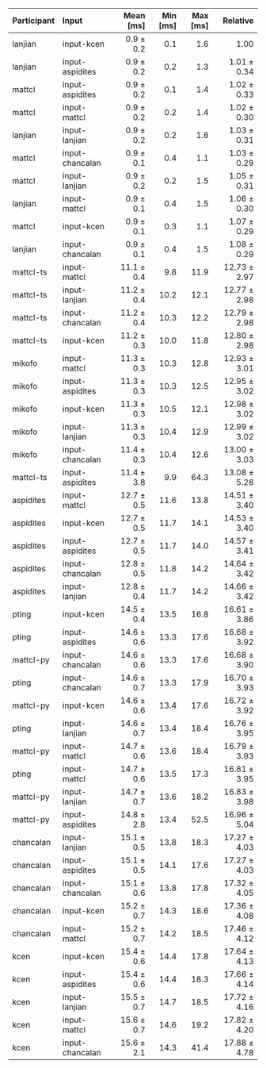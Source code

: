 | Participant | Input | Mean [ms] | Min [ms] | Max [ms] | Relative |
|:---|:---|---:|---:|---:|---:|
| lanjian | input-kcen | 0.9 ± 0.2 | 0.1 | 1.6 | 1.00 |
| lanjian | input-aspidites | 0.9 ± 0.2 | 0.2 | 1.3 | 1.01 ± 0.34 |
| mattcl | input-aspidites | 0.9 ± 0.2 | 0.1 | 1.4 | 1.02 ± 0.33 |
| mattcl | input-mattcl | 0.9 ± 0.2 | 0.2 | 1.4 | 1.02 ± 0.30 |
| lanjian | input-lanjian | 0.9 ± 0.2 | 0.2 | 1.6 | 1.03 ± 0.31 |
| mattcl | input-chancalan | 0.9 ± 0.1 | 0.4 | 1.1 | 1.03 ± 0.29 |
| mattcl | input-lanjian | 0.9 ± 0.2 | 0.2 | 1.5 | 1.05 ± 0.31 |
| lanjian | input-mattcl | 0.9 ± 0.1 | 0.4 | 1.5 | 1.06 ± 0.30 |
| mattcl | input-kcen | 0.9 ± 0.1 | 0.3 | 1.1 | 1.07 ± 0.29 |
| lanjian | input-chancalan | 0.9 ± 0.1 | 0.4 | 1.5 | 1.08 ± 0.29 |
| mattcl-ts | input-mattcl | 11.1 ± 0.4 | 9.8 | 11.9 | 12.73 ± 2.97 |
| mattcl-ts | input-lanjian | 11.2 ± 0.4 | 10.2 | 12.1 | 12.77 ± 2.98 |
| mattcl-ts | input-chancalan | 11.2 ± 0.4 | 10.3 | 12.2 | 12.79 ± 2.98 |
| mattcl-ts | input-kcen | 11.2 ± 0.3 | 10.0 | 11.8 | 12.80 ± 2.98 |
| mikofo | input-mattcl | 11.3 ± 0.3 | 10.3 | 12.8 | 12.93 ± 3.01 |
| mikofo | input-aspidites | 11.3 ± 0.3 | 10.3 | 12.5 | 12.95 ± 3.02 |
| mikofo | input-kcen | 11.3 ± 0.3 | 10.5 | 12.1 | 12.98 ± 3.02 |
| mikofo | input-lanjian | 11.3 ± 0.3 | 10.4 | 12.9 | 12.99 ± 3.02 |
| mikofo | input-chancalan | 11.4 ± 0.3 | 10.4 | 12.6 | 13.00 ± 3.03 |
| mattcl-ts | input-aspidites | 11.4 ± 3.8 | 9.9 | 64.3 | 13.08 ± 5.28 |
| aspidites | input-mattcl | 12.7 ± 0.5 | 11.6 | 13.8 | 14.51 ± 3.40 |
| aspidites | input-kcen | 12.7 ± 0.5 | 11.7 | 14.1 | 14.53 ± 3.40 |
| aspidites | input-aspidites | 12.7 ± 0.5 | 11.7 | 14.0 | 14.57 ± 3.41 |
| aspidites | input-chancalan | 12.8 ± 0.5 | 11.8 | 14.2 | 14.64 ± 3.42 |
| aspidites | input-lanjian | 12.8 ± 0.4 | 11.7 | 14.2 | 14.66 ± 3.42 |
| pting | input-kcen | 14.5 ± 0.4 | 13.5 | 16.8 | 16.61 ± 3.86 |
| pting | input-aspidites | 14.6 ± 0.6 | 13.3 | 17.6 | 16.68 ± 3.92 |
| mattcl-py | input-chancalan | 14.6 ± 0.6 | 13.3 | 17.6 | 16.68 ± 3.90 |
| pting | input-chancalan | 14.6 ± 0.7 | 13.3 | 17.9 | 16.70 ± 3.93 |
| mattcl-py | input-kcen | 14.6 ± 0.6 | 13.4 | 17.6 | 16.72 ± 3.92 |
| pting | input-lanjian | 14.6 ± 0.7 | 13.4 | 18.4 | 16.76 ± 3.95 |
| mattcl-py | input-mattcl | 14.7 ± 0.6 | 13.6 | 18.4 | 16.79 ± 3.93 |
| pting | input-mattcl | 14.7 ± 0.6 | 13.5 | 17.3 | 16.81 ± 3.95 |
| mattcl-py | input-lanjian | 14.7 ± 0.7 | 13.6 | 18.2 | 16.83 ± 3.98 |
| mattcl-py | input-aspidites | 14.8 ± 2.8 | 13.4 | 52.5 | 16.96 ± 5.04 |
| chancalan | input-lanjian | 15.1 ± 0.5 | 13.8 | 18.3 | 17.27 ± 4.03 |
| chancalan | input-aspidites | 15.1 ± 0.5 | 14.1 | 17.6 | 17.27 ± 4.03 |
| chancalan | input-chancalan | 15.1 ± 0.6 | 13.8 | 17.8 | 17.32 ± 4.05 |
| chancalan | input-kcen | 15.2 ± 0.7 | 14.3 | 18.6 | 17.36 ± 4.08 |
| chancalan | input-mattcl | 15.2 ± 0.7 | 14.2 | 18.5 | 17.46 ± 4.12 |
| kcen | input-kcen | 15.4 ± 0.6 | 14.4 | 17.8 | 17.64 ± 4.13 |
| kcen | input-aspidites | 15.4 ± 0.6 | 14.4 | 18.3 | 17.66 ± 4.14 |
| kcen | input-lanjian | 15.5 ± 0.7 | 14.7 | 18.5 | 17.72 ± 4.16 |
| kcen | input-mattcl | 15.6 ± 0.7 | 14.6 | 19.2 | 17.82 ± 4.20 |
| kcen | input-chancalan | 15.6 ± 2.1 | 14.3 | 41.4 | 17.88 ± 4.78 |
